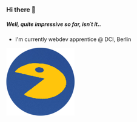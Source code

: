 ### Hi there 👋

##### Well, quite impressive so far, isn´t it..

- I'm currently webdev apprentice @ DCI, Berlin

![2701](./assets/apple-touch-icon.png)

<!--
**2701kai/2701kai** is a ✨ _special_ ✨ repository because its `README.md` (this file) appears on your GitHub profile.

Here are some ideas to get you started:

- 🔭 I’m currently working on ...
- 🌱 I’m currently learning ...
- 👯 I’m looking to collaborate on ...
- 🤔 I’m looking for help with ...
- 💬 Ask me about ...
- 📫 How to reach me: ...
- 😄 Pronouns: ...
- ⚡ Fun fact: ...
-->
